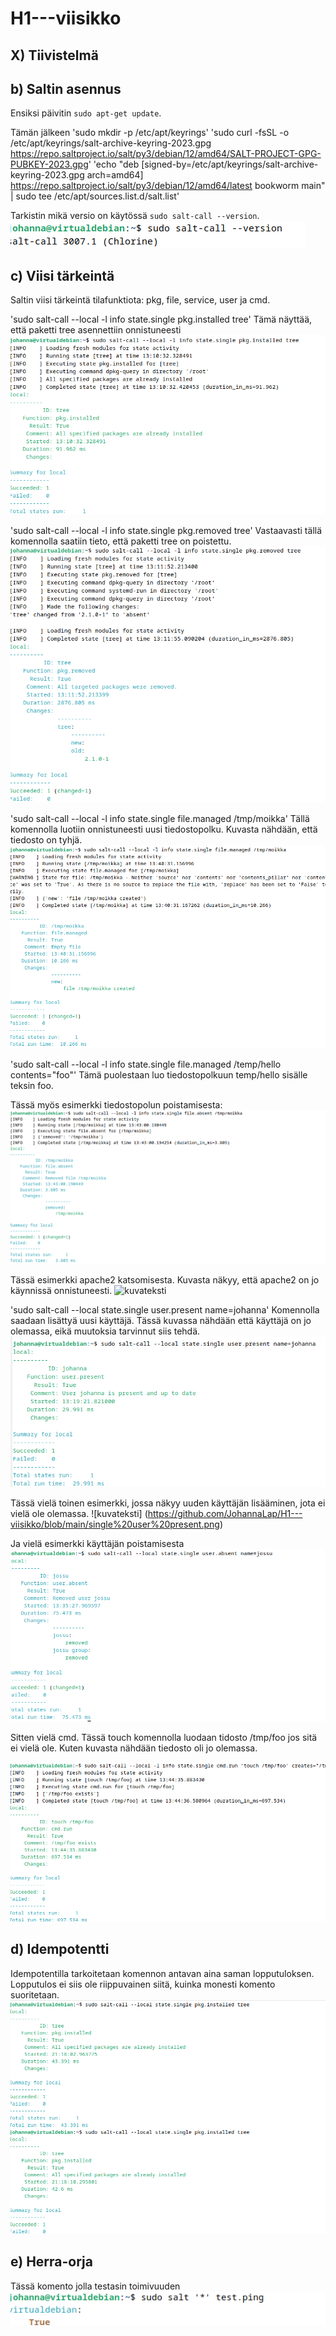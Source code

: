 # H1---viisikko
## X) Tiivistelmä

## b) Saltin asennus
Ensiksi päivitin  `sudo apt-get update`.

Tämän jälkeen 
'sudo mkdir -p /etc/apt/keyrings'
'sudo curl -fsSL -o /etc/apt/keyrings/salt-archive-keyring-2023.gpg https://repo.saltproject.io/salt/py3/debian/12/amd64/SALT-PROJECT-GPG-PUBKEY-2023.gpg'
'echo "deb [signed-by=/etc/apt/keyrings/salt-archive-keyring-2023.gpg arch=amd64] https://repo.saltproject.io/salt/py3/debian/12/amd64/latest bookworm main" | sudo tee /etc/apt/sources.list.d/salt.list'

Tarkistin mikä versio on käytössä `sudo salt-call --version`.
![Tarkistin mikä versio on käytössä `sudo salt-call --version`.](https://github.com/JohannaLap/H1---viisikko/blob/5bac7a744ed3abbeaca270ce3e7ea78e603e10e1/salt%20call%20version.png)

## c) Viisi tärkeintä
Saltin viisi tärkeintä tilafunktiota: pkg, file, service, user ja cmd.

'sudo salt-call --local -l info state.single pkg.installed tree' 
Tämä näyttää, että paketti tree asennettiin onnistuneesti
![kuvateksti](https://github.com/JohannaLap/H1---viisikko/blob/main/pkg.installed.png)

'sudo salt-call --local -l info state.single pkg.removed tree'
Vastaavasti tällä komennolla saatiin tieto, että paketti tree on poistettu. 
![kuvateksti](https://github.com/JohannaLap/H1---viisikko/blob/main/pkg.removed.png)

'sudo salt-call --local -l info state.single file.managed /tmp/moikka' 
Tällä komennolla luotiin onnistuneesti uusi tiedostopolku. Kuvasta nähdään, että tiedosto on tyhjä. 
![kuvateksti](https://github.com/JohannaLap/H1---viisikko/blob/main/filemanaged.png)

'sudo salt-call --local -l info state.single file.managed /temp/hello contents="foo"'
Tämä puolestaan luo tiedostopolkuun temp/hello sisälle teksin foo.

Tässä myös esimerkki tiedostopolun poistamisesta: 
![kuvateksti](https://github.com/JohannaLap/H1---viisikko/blob/main/file%20managed%20absent.png)

Tässä esimerkki apache2 katsomisesta. Kuvasta näkyy, että apache2 on jo käynnissä onnistuneesti.
![kuvateksti](https://github.com/JohannaLap/H1---viisikko/commit/90a586dfcaa6d7dd5afcdaa2c1bd4e04ba7a9f3b)

'sudo salt-call --local state.single user.present name=johanna'
Komennolla saadaan lisättyä uusi käyttäjä. Tässä kuvassa nähdään että käyttäjä on jo olemassa, eikä muutoksia tarvinnut siis tehdä. 
![kuvateksti](https://github.com/JohannaLap/H1---viisikko/blob/main/user%20present.png)

Tässä vielä toinen esimerkki, jossa näkyy uuden käyttäjän lisääminen, jota ei vielä ole olemassa.
![kuvateksti] (https://github.com/JohannaLap/H1---viisikko/blob/main/single%20user%20present.png)

Ja vielä esimerkki käyttäjän poistamisesta
![kuvateksti](https://github.com/JohannaLap/H1---viisikko/blob/main/user%20absent.png)

Sitten vielä cmd. Tässä touch komennolla luodaan tidosto /tmp/foo jos sitä ei vielä ole. Kuten kuvasta nähdään tiedosto oli jo olemassa.

![kuvateksti](https://github.com/JohannaLap/H1---viisikko/blob/1e333f1eed6ab3b361cda1def620e44b0d0b36c2/cmd%20run.png)

## d) Idempotentti
Idempotentilla tarkoitetaan komennon antavan aina saman lopputuloksen. Lopputulos ei siis ole riippuvainen siitä, kuinka monesti komento suoritetaan. 
![kuvateksti](https://github.com/JohannaLap/H1---viisikko/blob/main/idempotentti.png)

## e) Herra-orja
Tässä komento jolla testasin toimivuuden
![kuvateksti](https://github.com/JohannaLap/H1---viisikko/blob/main/yhteystestiping.png)

